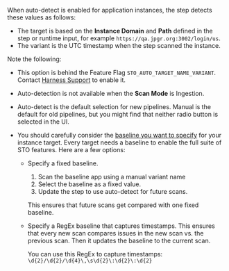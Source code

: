 When auto-detect is enabled for application instances, the step detects these values as follows: 
  - The target is based on the **Instance Domain** and **Path** defined in the step or runtime input, for example `https://qa.jpgr.org:3002/login/us`.
  - The variant is the UTC timestamp when the step scanned the instance.

Note the following:
- This option is behind the Feature Flag `STO_AUTO_TARGET_NAME_VARIANT`. Contact [Harness Support](mailto:support@harness.io) to enable it. <!-- (STO-6704) -->
- Auto-detection is not available when the **Scan Mode** is Ingestion. 
- Auto-detect is the default selection for new pipelines. Manual is the default for old pipelines, but you might find that neither radio button is selected in the UI.
- You should carefully consider the [baseline you want to specify](/docs/security-testing-orchestration/use-sto/set-up-sto-pipelines/set-up-baselines) for your instance target. Every target needs a baseline to enable the full suite of STO features. Here are a few options:

  - Specify a fixed baseline. 
    1. Scan the baseline app using a manual variant name
    2. Select the baseline as a fixed value. 
    3. Update the step to use auto-detect for future scans. 
    
    This ensures that future scans get compared with one fixed baseline.

  - Specify a RegEx baseline that captures timestamps. This ensures that every new scan compares issues in the new scan vs. the previous scan. Then it updates the baseline to the current scan.

    You can use this RegEx to capture timestamps: `\d{2}/\d{2}/\d{4}\,\s\d{2}\:\d{2}\:\d{2}`



